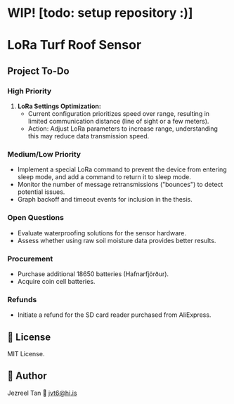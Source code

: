 # WIP! [todo: setup repository :)]

# LoRa Turf Roof Sensor

## Project To-Do
### High Priority
1. **LoRa Settings Optimization:**  
    - Current configuration prioritizes speed over range, resulting in limited communication distance (line of sight or a few meters).
    - Action: Adjust LoRa parameters to increase range, understanding this may reduce data transmission speed.

### Medium/Low Priority
- Implement a special LoRa command to prevent the device from entering sleep mode, and add a command to return it to sleep mode.
- Monitor the number of message retransmissions ("bounces") to detect potential issues.
- Graph backoff and timeout events for inclusion in the thesis.

### Open Questions
- Evaluate waterproofing solutions for the sensor hardware.
- Assess whether using raw soil moisture data provides better results.

### Procurement
- Purchase additional 18650 batteries (Hafnarfjörður).
- Acquire coin cell batteries.

### Refunds
- Initiate a refund for the SD card reader purchased from AliExpress.

## 📄 License
MIT License.

## 👤 Author
Jezreel Tan
📧 jvt6@hi.is

